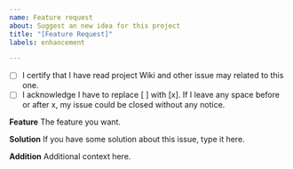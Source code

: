 ```yaml
---
name: Feature request
about: Suggest an new idea for this project
title: "[Feature Request]"
labels: enhancement

---
```


- [ ] I certify that I have read project Wiki and other issue may related to this one.
- [ ] I acknowledge I have to replace [ ] with [x]. If I leave any space before or after x, my issue could be closed without any notice.

**Feature**
The feature you want.

**Solution**
If you have some solution about this issue, type it here.

**Addition**
Additional context here.
